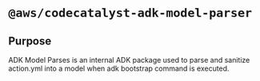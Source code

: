 # `@aws/codecatalyst-adk-model-parser`

## Purpose

ADK Model Parses is an internal ADK package used to parse and sanitize action.yml into a model when adk bootstrap command is executed.
